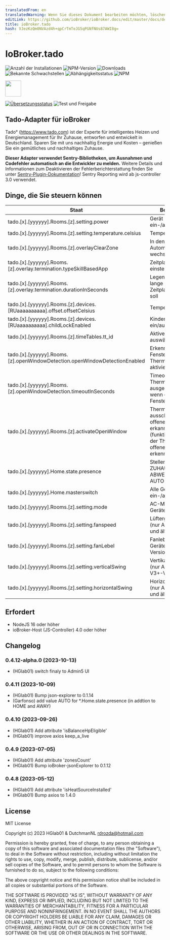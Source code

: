 ```yaml
---
translatedFrom: en
translatedWarning: Wenn Sie dieses Dokument bearbeiten möchten, löschen Sie bitte das Feld "translationsFrom". Andernfalls wird dieses Dokument automatisch erneut übersetzt
editLink: https://github.com/ioBroker/ioBroker.docs/edit/master/docs/de/adapterref/iobroker.tado/README.md
title: ioBroker.tado
hash: VJezKzQm0NVAzd4h+qpCrTmTeJG5qPGNfNUs87AWI8g=
---
```

# IoBroker.tado

![Anzahl der Installationen](http://iobroker.live/badges/tado-stable.svg)
![NPM-Version](http://img.shields.io/npm/v/iobroker.tado.svg)
![Downloads](https://img.shields.io/npm/dm/iobroker.tado.svg)
![Bekannte Schwachstellen](https://snyk.io/test/github/DrozmotiX/ioBroker.tado/badge.svg)
![Abhängigkeitsstatus](https://img.shields.io/librariesio/release/npm/iobroker.tado)
![NPM](https://nodei.co/npm/iobroker.tado.png?downloads=true)

<img src="./admin/tado.png" width="50" height="50">

[![Übersetzungsstatus](https://weblate.iobroker.net/widgets/adapters/-/tado/svg-badge.svg)](https://weblate.iobroker.net/engage/adapters/?utm_source=widget) ![Test und Freigabe](https://github.com/DrozmotiX/ioBroker.tado/workflows/Test%20and%20Release/badge.svg)

## Tado-Adapter für ioBroker
Tado° (https://www.tado.com) ist der Experte für intelligentes Heizen und Energiemanagement für Ihr Zuhause, entworfen und entwickelt in Deutschland. Sparen Sie mit uns nachhaltig Energie und Kosten – genießen Sie ein gemütliches und nachhaltiges Zuhause.

**Dieser Adapter verwendet Sentry-Bibliotheken, um Ausnahmen und Codefehler automatisch an die Entwickler zu melden.** Weitere Details und Informationen zum Deaktivieren der Fehlerberichterstattung finden Sie unter [Sentry-Plugin-Dokumentation](https://github.com/ioBroker/plugin-sentry#plugin-sentry)! Sentry Reporting wird ab js-controller 3.0 verwendet.

## Dinge, die Sie steuern können
| Staat | Beschreibung |
| ----- | ----------- |
| tado.[x].[yyyyyy].Rooms.[z].setting.power | Gerät ein-/ausschalten |
| tado.[x].[yyyyyy].Rooms.[z].setting.temperature.celsius | Temperatur definieren |
| tado.[x].[yyyyyy].Rooms.[z].overlayClearZone | In den Automatikmodus wechseln |
| tado.[x].[yyyyyy].Rooms.[z].overlay.termination.typeSkillBasedApp | Zeitplanmodus einstellen |
| tado.[x].[yyyyyy].Rooms.[z].overlay.termination.durationInSeconds | Legen Sie fest, wie lange der Zeitplanmodus gelten soll |
| tado.[x].[yyyyyy].Rooms.[z].devices.[RUaaaaaaaaaa].offset.offsetCelsius | Temperaturoffset |
| tado.[x].[yyyyyy].Rooms.[z].devices.[RUaaaaaaaaaa].childLockEnabled | Kindersicherung ein/aus |
| tado.[x].[yyyyyy].Rooms.[z].timeTables.tt_id | Aktiven Zeitplan auswählen |
| tado.[x].[yyyyyy].Rooms.[z].openWindowDetection.openWindowDetectionEnabled | Erkennung offener Fenster am Thermostat aktivieren/deaktivieren |
| tado.[x].[yyyyyy].Rooms.[z].openWindowDetection.timeoutInSeconds | Timeout, wie lange Thermostate ausgeschaltet werden, wenn ein offenes Fenster erkannt wird |
| tado.[x].[yyyyyy].Rooms.[z].activateOpenWindow | Thermostate ausschalten, wenn ein offenes Fenster erkannt wird (funktioniert nur, wenn der Thermostat ein offenes Fenster erkennt) |
| tado.[x].[yyyyyy].Home.state.presence | Stellen Sie den Modus ZUHAUSE, ABWESEND oder AUTO ein |
| tado.[x].[yyyyyy].Home.masterswitch | Alle Geräte ein-/ausschalten |
| tado.[x].[yyyyyy].Rooms.[z].setting.mode | AC-Modus (nur AC-Geräte) |
| tado.[x].[yyyyyy].Rooms.[z].setting.fanspeed | Lüftergeschwindigkeit (nur AC-Geräte mit V3 und älteren Versionen) |
| tado.[x].[yyyyyy].Rooms.[z].setting.fanLebel | Fanlebel (nur AC-Geräte mit V3+-Version) |
| tado.[x].[yyyyyy].Rooms.[z].setting.verticalSwing | Vertikaler Schwenk (nur AC-Geräte mit V3+-Version) |
| tado.[x].[yyyyyy].Rooms.[z].setting.horizontalSwing | Horizontaler Schwenk (nur AC-Geräte mit V3 und älteren Versionen) |

## Erfordert
* NodeJS 16 oder höher
* ioBroker-Host (JS-Controller) 4.0 oder höher

## Changelog
<!--
    Placeholder for the next version (at the beginning of the line):
    ### __WORK IN PROGRESS__
-->
### 0.4.12-alpha.0 (2023-10-13)
* (HGlab01) switch finaly to Admin5 UI

### 0.4.11 (2023-10-09)
* (HGlab01) Bump json-explorer to 0.1.14
* (Garfonso) add value AUTO for *.Home.state.presence (in addtion to HOME and AWAY)

### 0.4.10 (2023-09-26)
* (HGlab01) Add attribute 'isBalanceHpEligible'
* (HGlab01) improve axios keep_a_live

### 0.4.9 (2023-07-05)
* (HGlab01) Add attribute 'zonesCount'
* (HGlab01) Bump ioBroker-jsonExplorer to 0.1.12

### 0.4.8 (2023-05-12)
* (HGlab01) Add attribute 'isHeatSourceInstalled'
* (HGlab01) Bump axios to 1.4.0

## License
MIT License

Copyright (c) 2023 HGlab01 & DutchmanNL <rdrozda@hotmail.com>

Permission is hereby granted, free of charge, to any person obtaining a copy
of this software and associated documentation files (the "Software"), to deal
in the Software without restriction, including without limitation the rights
to use, copy, modify, merge, publish, distribute, sublicense, and/or sell
copies of the Software, and to permit persons to whom the Software is
furnished to do so, subject to the following conditions:

The above copyright notice and this permission notice shall be included in all
copies or substantial portions of the Software.

THE SOFTWARE IS PROVIDED "AS IS", WITHOUT WARRANTY OF ANY KIND, EXPRESS OR
IMPLIED, INCLUDING BUT NOT LIMITED TO THE WARRANTIES OF MERCHANTABILITY,
FITNESS FOR A PARTICULAR PURPOSE AND NONINFRINGEMENT. IN NO EVENT SHALL THE
AUTHORS OR COPYRIGHT HOLDERS BE LIABLE FOR ANY CLAIM, DAMAGES OR OTHER
LIABILITY, WHETHER IN AN ACTION OF CONTRACT, TORT OR OTHERWISE, ARISING FROM,
OUT OF OR IN CONNECTION WITH THE SOFTWARE OR THE USE OR OTHER DEALINGS IN THE
SOFTWARE.